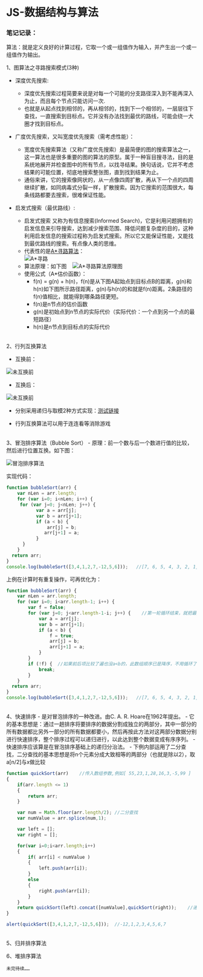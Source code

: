 ﻿# JS-数据结构与算法

### 笔记记录：

算法：就是定义良好的计算过程，它取一个或一组值作为输入，并产生出一个或一组值作为输出。

1、图算法之寻路搜索模式(3种)
- 深度优先搜索:
    - 深度优先搜索过程简要来说是对每一个可能的分支路径深入到不能再深入为止，而且每个节点只能访问一次.
    - 也就是从起点找到相邻的，再从相邻的，找到下一个相邻的，一层层往下查找，一直搜索到目标点。它并没有办法找到最优的路线，可能会绕一大圈才找到目标点。


- 广度优先搜索，又叫宽度优先搜索（需考虑性能）：
    - 宽度优先搜索算法（又称广度优先搜索）是最简便的图的搜索算法之一，这一算法也是很多重要的图的算法的原型。属于一种盲目搜寻法，目的是系统地展开并检查图中的所有节点，以找寻结果。换句话说，它并不考虑结果的可能位置，彻底地搜索整张图，直到找到结果为止。
    - 通俗来讲，它的搜索像网状的，从一点像四周扩散，再从下一个点的四周继续扩散，如同病毒式分裂一样，扩散搜索。因为它搜索的范围很大，每条线路都要去搜索，很难保证性能。


- 启发式搜索（最优路线）:

    - 启发式搜索 又称为有信息搜索(Informed Search)，它是利用问题拥有的启发信息来引导搜索，达到减少搜索范围、降低问题复杂度的目的，这种利用启发信息的搜索过程称为启发式搜索。所以它又能保证性能，又能找到最优路线的搜索。有点像人类的思维。
    - 代表性的是[A*寻路算法](http://www.imzouyang.com/project/jssf/axl.html)：<br />
    ![A*寻路](https://github.com/zouyang1230/JS-algorithms/raw/master/images/axl.gif)
    - 算法原理：如下图
    ![A*寻路算法原理图](https://github.com/zouyang1230/JS-algorithms/raw/master/images/axl2.jpg)<br />
    - 使用公式（A*估价函数）：
        - f(n)  =  g(n) + h(n)，f(n)是从下图A起始点到目标点B的距离，g(n)和h(n)如下图所示路径距离，g(n)与h(n)的和就是f(n)距离。2条路径的f(n)值相比，就能得到哪条路径更短。
        - f(n)是n节点的估价函数
        - g(n)是初始点到n节点的实际代价（实际代价：一个点到另一个点的最短路径）
        - h(n)是n节点到目标点的实际代价

<br />
2、行列互换算法

- 互换前：<br />

![未互换前](https://github.com/zouyang1230/JS-algorithms/raw/master/images/hlhh1.jpg)

- 互换后：<br />

![未互换前](https://github.com/zouyang1230/JS-algorithms/raw/master/images/hlhh2.jpg)

- 分别采用递归与取模2种方式实现：[测试链接](http://www.imzouyang.com/project/jssf/hlhh.html) 

- 行列互换算法可以用于连连看等消除游戏

<br />
3、冒泡排序算法（Bubble Sort）
- 原理：前一个数与后一个数进行值的比较，然后进行位置互换。如下图：

![冒泡排序算法](https://github.com/zouyang1230/JS-algorithms/raw/master/images/maopao.gif)

实现代码：


```javascript
function bubbleSort(arr) {
	var nLen = arr.length;
	for (var i=0; i<nLen; i++) {
   	 for (var j=0; j<nLen; j++) {
     	   var a = arr[j];
     	   var b = arr[j+1];
     	   if (a < b) {
     	       arr[j] = b;
      	      arr[j+1] = a;
     	   }
  	  }
	}
  return arr;
}
console.log(bubbleSort([3,4,1,2,7,-12,5,6]));	//[7, 6, 5, 4, 3, 2, 1, -12]
```

上例在计算时有重复操作，可再优化为：

```javascript
function bubbleSort(arr) {
	var nLen = arr.length;
	for (var i=0; i<arr.length-1; i++) {
	    var f = false;
	    for (var j=0; j<arr.length-1-i; j++) {    //第一轮循环结束，就把最小的那个数排到了最末尾，最末尾那次循环没必要了
	        var a = arr[j];
	        var b = arr[j+1];
	        if (a < b) {
	            f = true;
	            arr[j] = b;
	            arr[j+1] = a;
	        }
	    }
	    if (!f) {  //如果前后项比较了遍也没a<b的，此数组顺序已是降序，不用循环了，直接终止循环。
	        break;
	    }
	}
  return arr;
}
console.log(bubbleSort([3,4,1,2,7,-12,5,6]));	//[7, 6, 5, 4, 3, 2, 1, -12]

```
<br />
4、快速排序
- 是对冒泡排序的一种改进。由C. A. R. Hoare在1962年提出。
- 它的基本思想是：通过一趟排序将要排序的数据分割成独立的两部分，其中一部分的所有数据都比另外一部分的所有数据都要小，然后再按此方法对这两部分数据分别进行快速排序，整个排序过程可以递归进行，以此达到整个数据变成有序序列。      
- 快速排序应该算是在冒泡排序基础上的递归分治法。
- 下例内部运用了二分查找，二分查找的基本思想是将n个元素分成大致相等的两部分（也就是除以2），取a[n/2]与x做比较

```javascript
function quickSort(arr)    //传入数组参数,例如[ 55,23,1,28,16,3,-5,99 ]
{
    if(arr.length <= 1)
    {
        return arr;
    }

    var num = Math.floor(arr.length/2);	//二分查找
    var numValue = arr.splice(num,1);

    var left = [];
    var right = [];

    for(var i=0;i<arr.length;i++)
    {
        if( arr[i] < numValue )
        {
            left.push(arr[i]);
        }
        else
        {
            right.push(arr[i]);
        }
    }
    return quickSort(left).concat([numValue],quickSort(right));    //递归
}

alert(quickSort([3,4,1,2,7,-12,5,6]));	//-12,1,2,3,4,5,6,7
```
<br />
5、归并排序算法

6、堆排序算法


``未完待续……``



